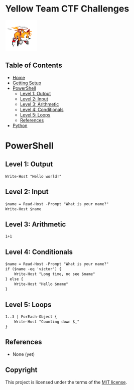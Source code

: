 # Yellow Team CTF Challenges
![yellow.gif](/_misc/yellow.gif)

## Table of Contents
* [Home](/README.md)
* [Getting Setup](/_misc/getting_setup.md)
* [PowerShell](/PowerShell/README.md)
    * [Level 1: Output](#level-1-output)
    * [Level 2: Input](#level-2-input)
    * [Level 3: Arithmetic](#level-3-arithmetic)
    * [Level 4: Conditionals](#level-4-conditionals)
    * [Level 5: Loops](#level-5-loops)
    * [References](#references)
* [Python](/Python/README.md)

# PowerShell

## Level 1: Output
```pwsh
Write-Host "Hello world!"
```

## Level 2: Input
```pwsh
$name = Read-Host -Prompt "What is your name?"
Write-Host $name
```

## Level 3: Arithmetic
```pwsh
1+1
```

## Level 4: Conditionals
```pwsh
$name = Read-Host -Prompt "What is your name?"
if ($name -eq 'victor') {
    Write-Host "Long time, no see $name"
} else {
    Write-Host "Hello $name"
}
```

## Level 5: Loops
```pwsh
1..3 | ForEach-Object {
    Write-Host "Counting down $_"
}
```

## References
* None (yet)

## Copyright
This project is licensed under the terms of the [MIT license](/_misc/LICENSE).
